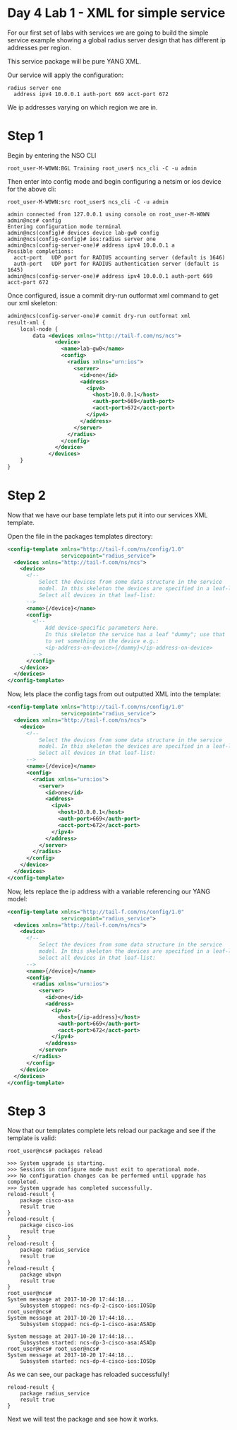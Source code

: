 # Day 4 Lab 1 - XML for simple service

For our first set of labs with services we are going to build the simple service example showing a global radius server design that has different ip addresses per region.

This service package will be pure YANG XML.

Our service will apply the configuration:

```
radius server one
  address ipv4 10.0.0.1 auth-port 669 acct-port 672
```

We ip addresses varying on which region we are in.

# Step 1

Begin by entering the NSO CLI
```
root_user-M-W0WN:BGL Training root_user$ ncs_cli -C -u admin
```

Then enter into config mode and begin configuring a netsim or ios device for the above cli:

```
root_user-M-W0WN:src root_user$ ncs_cli -C -u admin

admin connected from 127.0.0.1 using console on root_user-M-W0WN
admin@ncs# config
Entering configuration mode terminal
admin@ncs(config)# devices device lab-gw0 config
admin@ncs(config-config)# ios:radius server one
admin@ncs(config-server-one)# address ipv4 10.0.0.1 a
Possible completions:
  acct-port   UDP port for RADIUS accounting server (default is 1646)
  auth-port   UDP port for RADIUS authentication server (default is 1645)
admin@ncs(config-server-one)# address ipv4 10.0.0.1 auth-port 669 acct-port 672
```

Once configured, issue a commit dry-run outformat xml command to get our xml skeleton:
```xml
admin@ncs(config-server-one)# commit dry-run outformat xml
result-xml {
    local-node {
        data <devices xmlns="http://tail-f.com/ns/ncs">
               <device>
                 <name>lab-gw0</name>
                 <config>
                   <radius xmlns="urn:ios">
                     <server>
                       <id>one</id>
                       <address>
                         <ipv4>
                           <host>10.0.0.1</host>
                           <auth-port>669</auth-port>
                           <acct-port>672</acct-port>
                         </ipv4>
                       </address>
                     </server>
                   </radius>
                 </config>
               </device>
             </devices>
    }
}
```

# Step 2

Now that we have our base template lets put it into our services XML template.

Open the file in the packages templates directory:

```xml
<config-template xmlns="http://tail-f.com/ns/config/1.0"
                 servicepoint="radius_service">
  <devices xmlns="http://tail-f.com/ns/ncs">
    <device>
      <!--
          Select the devices from some data structure in the service
          model. In this skeleton the devices are specified in a leaf-list.
          Select all devices in that leaf-list:
      -->
      <name>{/device}</name>
      <config>
        <!--
            Add device-specific parameters here.
            In this skeleton the service has a leaf "dummy"; use that
            to set something on the device e.g.:
            <ip-address-on-device>{/dummy}</ip-address-on-device>
        -->
      </config>
    </device>
  </devices>
</config-template>
```

Now, lets place the config tags from out outputted XML into the template:

```xml
<config-template xmlns="http://tail-f.com/ns/config/1.0"
                 servicepoint="radius_service">
  <devices xmlns="http://tail-f.com/ns/ncs">
    <device>
      <!--
          Select the devices from some data structure in the service
          model. In this skeleton the devices are specified in a leaf-list.
          Select all devices in that leaf-list:
      -->
      <name>{/device}</name>
      <config>
        <radius xmlns="urn:ios">
          <server>
            <id>one</id>
            <address>
              <ipv4>
                <host>10.0.0.1</host>
                <auth-port>669</auth-port>
                <acct-port>672</acct-port>
              </ipv4>
            </address>
          </server>
        </radius>
      </config>
    </device>
  </devices>
</config-template>
```

Now, lets replace the ip address with a variable referencing our YANG model:

```xml
<config-template xmlns="http://tail-f.com/ns/config/1.0"
                 servicepoint="radius_service">
  <devices xmlns="http://tail-f.com/ns/ncs">
    <device>
      <!--
          Select the devices from some data structure in the service
          model. In this skeleton the devices are specified in a leaf-list.
          Select all devices in that leaf-list:
      -->
      <name>{/device}</name>
      <config>
        <radius xmlns="urn:ios">
          <server>
            <id>one</id>
            <address>
              <ipv4>
                <host>{/ip-address}</host>
                <auth-port>669</auth-port>
                <acct-port>672</acct-port>
              </ipv4>
            </address>
          </server>
        </radius>
      </config>
    </device>
  </devices>
</config-template>
```


# Step 3

Now that our templates complete lets reload our package and see if the template is valid:

```
root_user@ncs# packages reload

>>> System upgrade is starting.
>>> Sessions in configure mode must exit to operational mode.
>>> No configuration changes can be performed until upgrade has completed.
>>> System upgrade has completed successfully.
reload-result {
    package cisco-asa
    result true
}
reload-result {
    package cisco-ios
    result true
}
reload-result {
    package radius_service
    result true
}
reload-result {
    package ubvpn
    result true
}
root_user@ncs#
System message at 2017-10-20 17:44:18...
    Subsystem stopped: ncs-dp-2-cisco-ios:IOSDp
root_user@ncs#
System message at 2017-10-20 17:44:18...
    Subsystem stopped: ncs-dp-1-cisco-asa:ASADp

System message at 2017-10-20 17:44:18...
    Subsystem started: ncs-dp-3-cisco-asa:ASADp
root_user@ncs# root_user@ncs#
System message at 2017-10-20 17:44:18...
    Subsystem started: ncs-dp-4-cisco-ios:IOSDp
```

As we can see, our package has reloaded successfully!
```
reload-result {
    package radius_service
    result true
}
```

Next we will test the package and see how it works.

